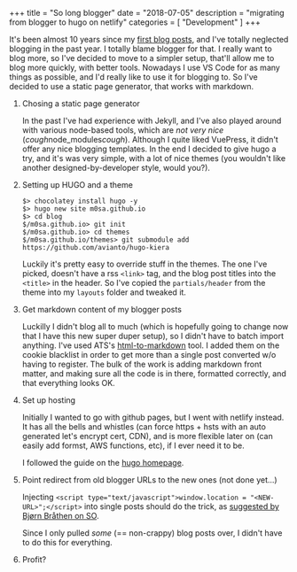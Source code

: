 +++
title = "So long blogger"
date = "2018-07-05"
description = "migrating from blogger to hugo on netlify"
categories = [ "Development" ]
+++

It's been almost 10 years since my [first blog posts](http://blog.m0sa.net/2008/11/prva-objava.html), and I've totally neglected blogging in the past year.
I totally blame blogger for that.
I really want to blog more, so I've decided to move to a simpler setup, that'll allow me to blog more quickly, with better tools.
Nowadays I use VS Code for as many things as possible, and I'd really like to use it for blogging to. So I've decided to use a static page generator, that works with markdown.

1. Chosing a static page generator

    In the past I've had experience with Jekyll, and I've also played around with various node-based tools, which are _not very nice_ (*cough*node_modules*cough*).
    Although I quite liked VuePress, it didn't offer any nice blogging templates.
    In the end I decided to give hugo a try, and it's was very simple, with a lot of nice themes (you wouldn't like another designed-by-developer style, would you?).

1. Setting up HUGO and a theme

    ```
    $> chocolatey install hugo -y
    $> hugo new site m0sa.github.io
    $> cd blog
    $/m0sa.github.io> git init
    $/m0sa.github.io> cd themes
    $/m0sa.github.io/themes> git submodule add https://github.com/avianto/hugo-kiera
    ```

    Luckily it's pretty easy to override stuff in the themes. The one I've picked, doesn't have a rss `<link>` tag, and the blog post titles into the `<title>` in the header.
    So I've copied the `partials/header` from the theme into my `layouts` folder and tweaked it.

1. Get markdown content of my blogger posts

    Luckilly I didn't blog all to much (which is hopefully going to change now that I have this new super duper setup), so I didn't have to batch import anything.
    I've used ATS's [html-to-markdown](https://automatethatshit.com/lab/html-to-markdown) tool. I added them on the cookie blacklist in order to get more than a single post converted w/o having to register.
    The bulk of the work is adding markdown front matter, and making sure all the code is in there, formatted correctly, and that everything looks OK.


1. Set up hosting

    Initially I wanted to go with github pages, but I went with netlify instead. It has all the bells and whistles (can force https + hsts with an auto generated let's encrypt cert, CDN), and is more flexible later on (can easily add formst, AWS functions, etc), if I ever need it to be.

    I followed the guide on the [hugo homepage](https://gohugo.io/hosting-and-deployment/hosting-on-netlify/).


1. Point redirect from old blogger URLs to the new ones (not done yet...)

    Injecting `<script type="text/javascript">window.location = "<NEW-URL>";</script>` into single posts should do the trick, as [suggested by Bjørn Bråthen on SO](https://stackoverflow.com/a/20276484/155005).

    Since I only pulled _some_ (== non-crappy) blog posts over, I didn't have to do this for everything.

1. Profit?